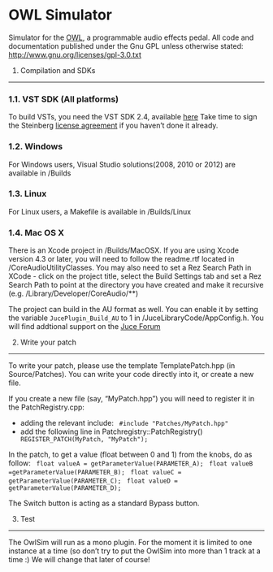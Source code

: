 # OWL Simulator #

Simulator for the [OWL](http://hoxtonowl.com/), a programmable audio effects
pedal. All code and documentation published under the Gnu GPL unless otherwise
stated: http://www.gnu.org/licenses/gpl-3.0.txt


1. Compilation and SDKs
-----------------------

### 1.1. VST SDK (All platforms)
To build VSTs, you need the VST SDK 2.4, available [here](https://code.google.com/p/juced/source/browse/trunk/vst/?r=8) 
Take time to sign the Steinberg [license agreement](www.steinberg.net/en/company/developer.html) if you haven’t done it already.

### 1.2. Windows 
For Windows users, Visual Studio solutions(2008, 2010 or 2012) are available in /Builds 

### 1.3. Linux
For Linux users, a Makefile is available in /Builds/Linux

### 1.4. Mac OS X
There is an Xcode project in /Builds/MacOSX.
If you are using Xcode version 4.3 or later, you will need to follow the readme.rtf located in /CoreAudioUtilityClasses.
You may also need to set a Rez Search Path in XCode - click on the project title, select the Build Settings tab and set a Rez Search Path to point at the directory you have created and make it recursive (e.g. /Library/Developer/CoreAudio/**)

The project can build in the AU format as well. You can enable it by setting the variable `JucePlugin_Build_AU` to 1 in /JuceLibraryCode/AppConfig.h.
You will find addtional support on the [Juce Forum](http://rawmaterialsoftware.com/juce.php)


2. Write your patch
-------------------

To write your patch, please use the template TemplatePatch.hpp (in Source/Patches).
You can write your code directly into it, or create a new file.

If you create a new file (say, “MyPatch.hpp”) you will need to register it in
the PatchRegistry.cpp: 
- adding the relevant include: 
`  #include "Patches/MyPatch.hpp"  `
- add the following line in Patchregistry::PatchRegistry()
`  REGISTER_PATCH(MyPatch, "MyPatch");  `

In the patch, to get a value (float between 0 and 1) from the knobs, do as
follow: 
`  float valueA = getParameterValue(PARAMETER_A);  `
` float valueB =getParameterValue(PARAMETER_B);  `
` float valueC = getParameterValue(PARAMETER_C);  `
` float valueD = getParameterValue(PARAMETER_D);  `

The Switch button is acting as a standard Bypass button.


3. Test 
-------

The OwlSim will run as a mono plugin. For the moment it is limited to one instance at a time (so don’t try to put the OwlSim into more than 1 track at a time :)
We will change that later of course!
